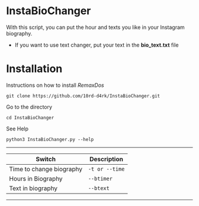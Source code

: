 # InstaBioChanger

With this script, you can put the hour and texts you like in your Instagram biography.

- If you want to use text changer, put your text in the **bio_text.txt** file

# Installation

Instructions on how to install *RemaxDos*
```
git clone https://github.com/10rd-d4rk/InstaBioChanger.git
```
Go to the directory
```
cd InstaBioChanger
```
See Help
```
python3 InstaBioChanger.py --help
```
-----------------------------------------------
|  Switch                | Description        |
|------------------------|--------------------|
|Time to change biography|`-t or --time`      |  
|Hours in Biography      |`--btimer`          |   
|Text in biography       |`--btext`           | 
-----------------------------------------------
